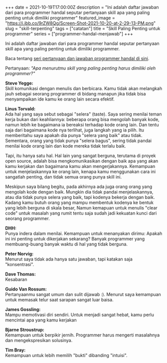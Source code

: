 +++
date = 2021-10-19T17:00:00Z
description = "Ini adalah daftar jawaban dari para programmer handal seputar pertanyaan skill apa yang paling penting untuk dimiliki programmer"
featured_image = "https://i.ibb.co/9rZW8Qg/Screen-Shot-2021-10-20-at-2-29-13-PM.png"
slug = "skill-terpenting"
tags = ["catatan"]
title = "Skill Paling Penting untuk programmer"
series = ["programmer-handal-menjawab"]
+++

Ini adalah daftar jawaban dari para programmer handal seputar pertanyaan skill apa yang paling penting untuk dimiliki programmer.

Baca tentang [seri pertanyaan dan jawaban programmer handal di sini](https://jurnal.dev/jawaban-programmer/).

Pertanyaan: *"Apa menurutmu skill yang paling penting harus dimiliki oleh programmer?"*

**Steve Yegge:**  
Skill komunikasi dengan menulis dan berbicara. Kamu tidak akan melangkah jauh sebagai seorang programmer di bidang manapun jika tidak bisa menyampaikan ide kamu ke orang lain secara efektif.

**Linus Torvald:**  
Ada hal yang saya sebut sebagai "selera" (taste).
Saya sering menilai teman kerja bukan dari keahliannya: beberapa orang bisa mengolah banyak kode, namun lebih ke bagaimana ia bereaksi terhadap kode orang lain. Dan tentu saja dari bagaimana kode nya terlihat, juga langkah yang ia pilih. Itu memberitahu saya apakah dia punya "selera yang baik" atau tidak. Sementara, orang yang tidak punya "selera bagus", sering tidak pandai menilai kode orang lain dan kode mereka tidak terlalu baik.

Tapi, itu hanya satu hal. Hal lain yang sangat berguna, terutama di proyek open source, adalah bisa mengkomunikasikan dengan baik apa yang akan kamu kerjakan dan bagaimana kamu akan mengerjakannya. Kemampuan untuk menjelaskannya ke orang lain, kenapa kamu menggunakan cara ini sangatlah penting, dan tidak semua orang punya skill ini.

Meskipun saya bilang begitu, pada akhirnya ada juga orang orang yang mengolah kode dengan baik. Mungkin dia tidak pandai menjelaskannya, atau dia tidak punya selera yang baik, tapi kodenya bekerja dengan baik. Kadang kamu butuh orang yang mampu membentuk kodenya ke bentuk yang lebih berguna di skala besar, Namun kemapuan untuk menulis "clear code" untuk masalah yang rumit tentu saja sudah jadi kekuatan kunci dari seorang programmer.

**DHH:**  
Punya indera dalam menilai. Kemampuan untuk menanyakan dirimu: Apakah ini ini penting untuk dikerjakan sekarang? Banyak programmer yang membuang-buang banyak waktu di hal yang tidak berguna. 

**Peter Norvig:**    
Menurut saya tidak ada hanya satu jawaban, tapi katakan saja "konsentrasi".

**Dave Thomas:**  
Kesabaran

**Guido Van Rossum:**  
Pertanyaanmu sangat umum dan sulit dijawab :). Menurut saya kemampuan untuk memasak telur saat sarapan sangat luar baisa.

**James Gossling:**  
Mampu memotivasi diri sendiri. Untuk menjadi sangat hebat, kamu perlu mencintai apa yang kamu kerjakan

**Bjarne Stroustrup:**  
Kemampuan untuk berpikir jernih. Programmer harus mengerti masalahnya dan mengekspresikan solusinya.

**Tim Bray:**  
Kemampuan untuk lebih memilih "bukti" dibanding "intuisi".